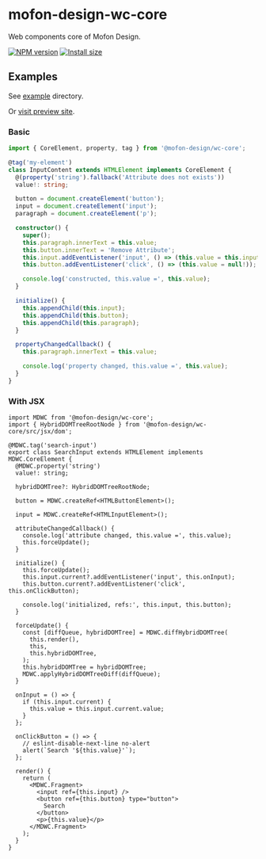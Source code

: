 # mofon-design-wc-core

Web components core of Mofon Design.

[![NPM version](https://img.shields.io/npm/v/@mofon-design/wc-core.svg?style=flat)](https://www.npmjs.com/package/@mofon-design/wc-core) [![Install size](https://packagephobia.com/badge?p=@mofon-design/wc-core)](https://packagephobia.com/result?p=@mofon-design/wc-core)

## Examples

See [example](https://github.com/imhele/mofon-design-wc-core/tree/master/example) directory.

Or [visit preview site](https://wc-core.netlify.com/).

### Basic

```ts
import { CoreElement, property, tag } from '@mofon-design/wc-core';

@tag('my-element')
class InputContent extends HTMLElement implements CoreElement {
  @(property('string').fallback('Attribute does not exists'))
  value!: string;

  button = document.createElement('button');
  input = document.createElement('input');
  paragraph = document.createElement('p');

  constructor() {
    super();
    this.paragraph.innerText = this.value;
    this.button.innerText = 'Remove Attribute';
    this.input.addEventListener('input', () => (this.value = this.input.value));
    this.button.addEventListener('click', () => (this.value = null!));

    console.log('constructed, this.value =', this.value);
  }

  initialize() {
    this.appendChild(this.input);
    this.appendChild(this.button);
    this.appendChild(this.paragraph);
  }

  propertyChangedCallback() {
    this.paragraph.innerText = this.value;

    console.log('property changed, this.value =', this.value);
  }
}
```

### With JSX

```tsx
import MDWC from '@mofon-design/wc-core';
import { HybridDOMTreeRootNode } from '@mofon-design/wc-core/src/jsx/dom';

@MDWC.tag('search-input')
export class SearchInput extends HTMLElement implements MDWC.CoreElement {
  @MDWC.property('string')
  value!: string;

  hybridDOMTree?: HybridDOMTreeRootNode;

  button = MDWC.createRef<HTMLButtonElement>();

  input = MDWC.createRef<HTMLInputElement>();

  attributeChangedCallback() {
    console.log('attribute changed, this.value =', this.value);
    this.forceUpdate();
  }

  initialize() {
    this.forceUpdate();
    this.input.current?.addEventListener('input', this.onInput);
    this.button.current?.addEventListener('click', this.onClickButton);

    console.log('initialized, refs:', this.input, this.button);
  }

  forceUpdate() {
    const [diffQueue, hybridDOMTree] = MDWC.diffHybridDOMTree(
      this.render(),
      this,
      this.hybridDOMTree,
    );
    this.hybridDOMTree = hybridDOMTree;
    MDWC.applyHybridDOMTreeDiff(diffQueue);
  }

  onInput = () => {
    if (this.input.current) {
      this.value = this.input.current.value;
    }
  };

  onClickButton = () => {
    // eslint-disable-next-line no-alert
    alert(`Search '${this.value}'`);
  };

  render() {
    return (
      <MDWC.Fragment>
        <input ref={this.input} />
        <button ref={this.button} type="button">
          Search
        </button>
        <p>{this.value}</p>
      </MDWC.Fragment>
    );
  }
}
```
